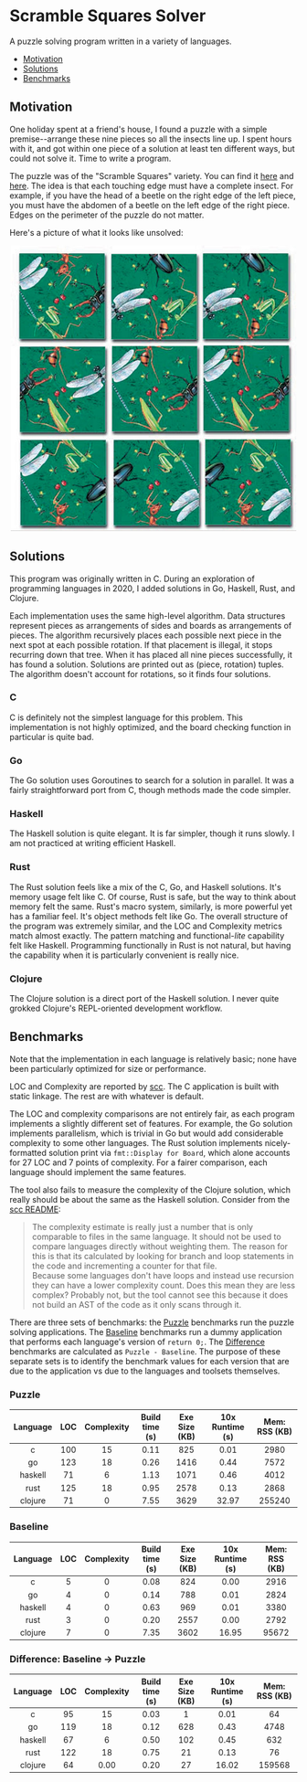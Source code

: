 # Scramble Squares Solver <!-- omit in toc -->

A puzzle solving program written in a variety of languages.

- [Motivation](#motivation)
- [Solutions](#solutions)
- [Benchmarks](#benchmarks)

## Motivation

One holiday spent at a friend's house, I found a puzzle with a simple premise--arrange these nine
pieces so all the insects line up. I spent hours with it, and got within one piece of a solution at
least ten different ways, but could not solve it. Time to write a program.

The puzzle was of the "Scramble Squares" variety. You can find it
[here](https://www.puzzlewarehouse.com/Insects-10028ss.html) and
[here](https://www.amazon.com/B-Dazzle-10028-Scramble-Squares-Insects/dp/B000021Z0S). The idea is
that each touching edge must have a complete insect. For example, if you have the head of a beetle
on the right edge of the left piece, you must have the abdomen of a beetle on the left edge of the
right piece. Edges on the perimeter of the puzzle do not matter.

Here's a picture of what it looks like unsolved:

<div style="text-align:center">
  <img src="images/puzzle.jpg" width="500">
</div>

## Solutions

This program was originally written in C. During an exploration of programming languages in 2020, I
added solutions in Go, Haskell, Rust, and Clojure.

Each implementation uses the same high-level algorithm. Data structures represent pieces as
arrangements of sides and boards as arrangements of pieces. The algorithm recursively places each
possible next piece in the next spot at each possible rotation. If that placement is illegal, it
stops recurring down that tree. When it has placed all nine pieces successfully, it has found a
solution. Solutions are printed out as (piece, rotation) tuples. The algorithm doesn't account for
rotations, so it finds four solutions.

### C

C is definitely not the simplest language for this problem. This implementation is not highly
optimized, and the board checking function in particular is quite bad.

### Go

The Go solution uses Goroutines to search for a solution in parallel. It was a fairly
straightforward port from C, though methods made the code simpler.

### Haskell

The Haskell solution is quite elegant. It is far simpler, though it runs slowly. I am not practiced
at writing efficient Haskell.

### Rust

The Rust solution feels like a mix of the C, Go, and Haskell solutions. It's memory usage felt like
C. Of course, Rust is safe, but the way to think about memory felt the same. Rust's macro system,
similarly, is more powerful yet has a familiar feel. It's object methods felt like Go. The overall
structure of the program was extremely similar, and the LOC and Complexity metrics match almost
exactly. The pattern matching and functional-_lite_ capability felt like Haskell. Programming
functionally in Rust is not natural, but having the capability when it is particularly convenient is
really nice.

### Clojure

The Clojure solution is a direct port of the Haskell solution. I never quite grokked Clojure's
REPL-oriented development workflow.

## Benchmarks

Note that the implementation in each language is relatively basic; none have been particularly
optimized for size or performance.

LOC and Complexity are reported by [scc](https://github.com/boyter/scc). The C application is built
with static linkage. The rest are with whatever is default.

The LOC and complexity comparisons are not entirely fair, as each program implements a slightly
different set of features. For example, the Go solution implements parallelism, which is trivial in
Go but would add considerable complexity to some other languages. The Rust solution implements
nicely-formatted solution print via `fmt::Display for Board`, which alone accounts for 27 LOC and 7
points of complexity. For a fairer comparison, each language should implement the same features.

The tool also fails to measure the complexity of the Clojure solution, which really should be about
the same as the Haskell solution. Consider from the [scc
README](https://github.com/boyter/scc/blob/850e8be775dac636f9da5864b26974b123269bd2/README.md):

>The complexity estimate is really just a number that is only comparable to files in the same
language. It should not be used to compare languages directly without weighting them. The reason for
this is that its calculated by looking for branch and loop statements in the code and incrementing a
counter for that file.  
Because some languages don't have loops and instead use recursion they can
have a lower complexity count. Does this mean they are less complex? Probably not, but the tool
cannot see this because it does not build an AST of the code as it only scans through it.

There are three sets of benchmarks: the [Puzzle](#puzzle) benchmarks run the puzzle solving
applications. The [Baseline](#baseline) benchmarks run a dummy application that performs each
language's version of `return 0;`. The [Difference](#difference-baseline---puzzle) benchmarks are
calculated as `Puzzle - Baseline`. The purpose of these separate sets is to identify the benchmark
values for each version that are due to the application vs due to the languages and toolsets
themselves.

### Puzzle

| Language |  LOC  | Complexity | Build time (s) | Exe Size (KB) | 10x Runtime (s) | Mem: RSS (KB) |
|:--------:|:-----:|:----------:|:--------------:|:-------------:|:---------------:|:-------------:|
| c        | 100   | 15         | 0.11           | 825           | 0.01            | 2980          |
| go       | 123   | 18         | 0.26           | 1416          | 0.44            | 7572          |
| haskell  | 71    | 6          | 1.13           | 1071          | 0.46            | 4012          |
| rust     | 125   | 18         | 0.95           | 2578          | 0.13            | 2868          |
| clojure  | 71    | 0          | 7.55           | 3629          | 32.97           | 255240        |

### Baseline

| Language |  LOC  | Complexity | Build time (s) | Exe Size (KB) | 10x Runtime (s) | Mem: RSS (KB) |
|:--------:|:-----:|:----------:|:--------------:|:-------------:|:---------------:|:-------------:|
| c        | 5     | 0          | 0.08           | 824           | 0.00            | 2916          |
| go       | 4     | 0          | 0.14           | 788           | 0.01            | 2824          |
| haskell  | 4     | 0          | 0.63           | 969           | 0.01            | 3380          |
| rust     | 3     | 0          | 0.20           | 2557          | 0.00            | 2792          |
| clojure  | 7     | 0          | 7.35           | 3602          | 16.95           | 95672         |

### Difference: Baseline -> Puzzle

| Language |  LOC  | Complexity | Build time (s) | Exe Size (KB) | 10x Runtime (s) | Mem: RSS (KB) |
|:--------:|:-----:|:----------:|:--------------:|:-------------:|:---------------:|:-------------:|
| c        | 95    | 15         | 0.03           | 1             | 0.01            | 64            |
| go       | 119   | 18         | 0.12           | 628           | 0.43            | 4748          |
| haskell  | 67    | 6          | 0.50           | 102           | 0.45            | 632           |
| rust     | 122   | 18         | 0.75           | 21            | 0.13            | 76            |
| clojure  | 64    | 0.00       | 0.20           | 27            | 16.02           | 159568        |
